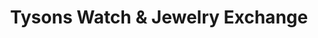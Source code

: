 ---
title: "Tysons Watch & Jewelry Exchange"
url: /vienna/tysons-watch-und-jewelry-exchange/
shop: Leiher
---